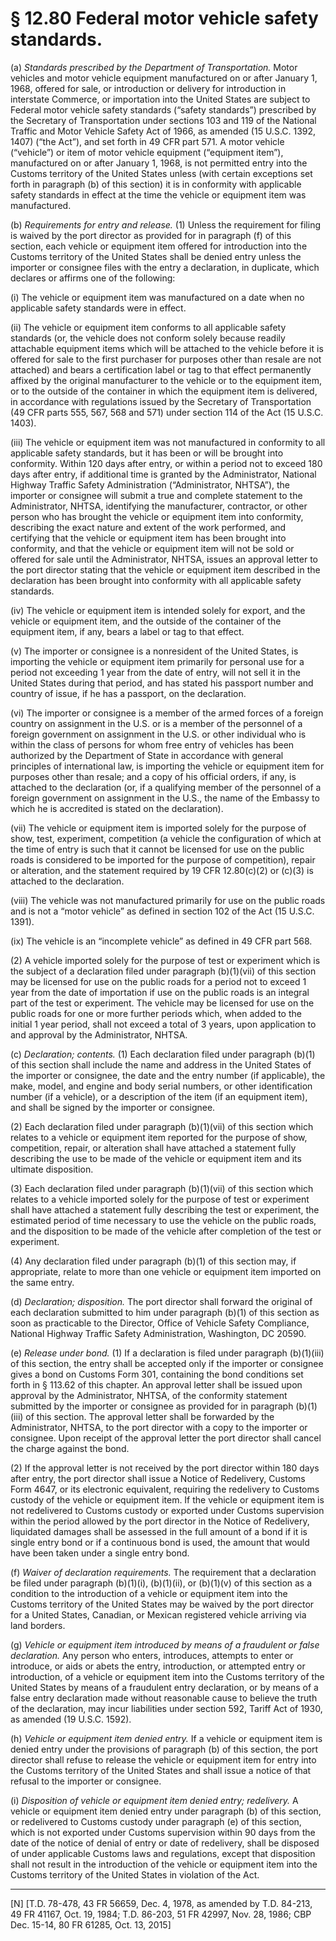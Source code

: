 # § 12.80   Federal motor vehicle safety standards.

(a) *Standards prescribed by the Department of Transportation.* Motor vehicles and motor vehicle equipment manufactured on or after January 1, 1968, offered for sale, or introduction or delivery for introduction in interstate Commerce, or importation into the United States are subject to Federal motor vehicle safety standards (“safety standards”) prescribed by the Secretary of Transportation under sections 103 and 119 of the National Traffic and Motor Vehicle Safety Act of 1966, as amended (15 U.S.C. 1392, 1407) (“the Act”), and set forth in 49 CFR part 571. A motor vehicle (“vehicle”) or item of motor vehicle equipment (“equipment item”), manufactured on or after January 1, 1968, is not permitted entry into the Customs territory of the United States unless (with certain exceptions set forth in paragraph (b) of this section) it is in conformity with applicable safety standards in effect at the time the vehicle or equipment item was manufactured.


(b) *Requirements for entry and release.* (1) Unless the requirement for filing is waived by the port director as provided for in paragraph (f) of this section, each vehicle or equipment item offered for introduction into the Customs territory of the United States shall be denied entry unless the importer or consignee files with the entry a declaration, in duplicate, which declares or affirms one of the following:


(i) The vehicle or equipment item was manufactured on a date when no applicable safety standards were in effect.


(ii) The vehicle or equipment item conforms to all applicable safety standards (or, the vehicle does not conform solely because readily attachable equipment items which will be attached to the vehicle before it is offered for sale to the first purchaser for purposes other than resale are not attached) and bears a certification label or tag to that effect permanently affixed by the original manufacturer to the vehicle or to the equipment item, or to the outside of the container in which the equipment item is delivered, in accordance with regulations issued by the Secretary of Transportation (49 CFR parts 555, 567, 568 and 571) under section 114 of the Act (15 U.S.C. 1403).


(iii) The vehicle or equipment item was not manufactured in conformity to all applicable safety standards, but it has been or will be brought into conformity. Within 120 days after entry, or within a period not to exceed 180 days after entry, if additional time is granted by the Administrator, National Highway Traffic Safety Administration (“Administrator, NHTSA”), the importer or consignee will submit a true and complete statement to the Administrator, NHTSA, identifying the manufacturer, contractor, or other person who has brought the vehicle or equipment item into conformity, describing the exact nature and extent of the work performed, and certifying that the vehicle or equipment item has been brought into conformity, and that the vehicle or equipment item will not be sold or offered for sale until the Administrator, NHTSA, issues an approval letter to the port director stating that the vehicle or equipment item described in the declaration has been brought into conformity with all applicable safety standards.


(iv) The vehicle or equipment item is intended solely for export, and the vehicle or equipment item, and the outside of the container of the equipment item, if any, bears a label or tag to that effect.


(v) The importer or consignee is a nonresident of the United States, is importing the vehicle or equipment item primarily for personal use for a period not exceeding 1 year from the date of entry, will not sell it in the United States during that period, and has stated his passport number and country of issue, if he has a passport, on the declaration.


(vi) The importer or consignee is a member of the armed forces of a foreign country on assignment in the U.S. or is a member of the personnel of a foreign government on assignment in the U.S. or other individual who is within the class of persons for whom free entry of vehicles has been authorized by the Department of State in accordance with general principles of international law, is importing the vehicle or equipment item for purposes other than resale; and a copy of his official orders, if any, is attached to the declaration (or, if a qualifying member of the personnel of a foreign government on assignment in the U.S., the name of the Embassy to which he is accredited is stated on the declaration).


(vii) The vehicle or equipment item is imported solely for the purpose of show, test, experiment, competition (a vehicle the configuration of which at the time of entry is such that it cannot be licensed for use on the public roads is considered to be imported for the purpose of competition), repair or alteration, and the statement required by 19 CFR 12.80(c)(2) or (c)(3) is attached to the declaration.


(viii) The vehicle was not manufactured primarily for use on the public roads and is not a “motor vehicle” as defined in section 102 of the Act (15 U.S.C. 1391).


(ix) The vehicle is an “incomplete vehicle” as defined in 49 CFR part 568.


(2) A vehicle imported solely for the purpose of test or experiment which is the subject of a declaration filed under paragraph (b)(1)(vii) of this section may be licensed for use on the public roads for a period not to exceed 1 year from the date of importation if use on the public roads is an integral part of the test or experiment. The vehicle may be licensed for use on the public roads for one or more further periods which, when added to the initial 1 year period, shall not exceed a total of 3 years, upon application to and approval by the Administrator, NHTSA.


(c) *Declaration; contents.* (1) Each declaration filed under paragraph (b)(1) of this section shall include the name and address in the United States of the importer or consignee, the date and the entry number (if applicable), the make, model, and engine and body serial numbers, or other identification number (if a vehicle), or a description of the item (if an equipment item), and shall be signed by the importer or consignee.


(2) Each declaration filed under paragraph (b)(1)(vii) of this section which relates to a vehicle or equipment item reported for the purpose of show, competition, repair, or alteration shall have attached a statement fully describing the use to be made of the vehicle or equipment item and its ultimate disposition.


(3) Each declaration filed under paragraph (b)(1)(vii) of this section which relates to a vehicle imported solely for the purpose of test or experiment shall have attached a statement fully describing the test or experiment, the estimated period of time necessary to use the vehicle on the public roads, and the disposition to be made of the vehicle after completion of the test or experiment.


(4) Any declaration filed under paragraph (b)(1) of this section may, if appropriate, relate to more than one vehicle or equipment item imported on the same entry.


(d) *Declaration; disposition.* The port director shall forward the original of each declaration submitted to him under paragraph (b)(1) of this section as soon as practicable to the Director, Office of Vehicle Safety Compliance, National Highway Traffic Safety Administration, Washington, DC 20590.


(e) *Release under bond.* (1) If a declaration is filed under paragraph (b)(1)(iii) of this section, the entry shall be accepted only if the importer or consignee gives a bond on Customs Form 301, containing the bond conditions set forth in § 113.62 of this chapter. An approval letter shall be issued upon approval by the Administrator, NHTSA, of the conformity statement submitted by the importer or consignee as provided for in paragraph (b)(1)(iii) of this section. The approval letter shall be forwarded by the Administrator, NHTSA, to the port director with a copy to the importer or consignee. Upon receipt of the approval letter the port director shall cancel the charge against the bond.


(2) If the approval letter is not received by the port director within 180 days after entry, the port director shall issue a Notice of Redelivery, Customs Form 4647, or its electronic equivalent, requiring the redelivery to Customs custody of the vehicle or equipment item. If the vehicle or equipment item is not redelivered to Customs custody or exported under Customs supervision within the period allowed by the port director in the Notice of Redelivery, liquidated damages shall be assessed in the full amount of a bond if it is single entry bond or if a continuous bond is used, the amount that would have been taken under a single entry bond.


(f) *Waiver of declaration requirements.* The requirement that a declaration be filed under paragraph (b)(1)(i), (b)(1)(ii), or (b)(1)(v) of this section as a condition to the introduction of a vehicle or equipment item into the Customs territory of the United States may be waived by the port director for a United States, Canadian, or Mexican registered vehicle arriving via land borders.


(g) *Vehicle or equipment item introduced by means of a fraudulent or false declaration.* Any person who enters, introduces, attempts to enter or introduce, or aids or abets the entry, introduction, or attempted entry or introduction, of a vehicle or equipment item into the Customs territory of the United States by means of a fraudulent entry declaration, or by means of a false entry declaration made without reasonable cause to believe the truth of the declaration, may incur liabilities under section 592, Tariff Act of 1930, as amended (19 U.S.C. 1592).


(h) *Vehicle or equipment item denied entry.* If a vehicle or equipment item is denied entry under the provisions of paragraph (b) of this section, the port director shall refuse to release the vehicle or equipment item for entry into the Customs territory of the United States and shall issue a notice of that refusal to the importer or consignee.


(i) *Disposition of vehicle or equipment item denied entry; redelivery.* A vehicle or equipment item denied entry under paragraph (b) of this section, or redelivered to Customs custody under paragraph (e) of this section, which is not exported under Customs supervision within 90 days from the date of the notice of denial of entry or date of redelivery, shall be disposed of under applicable Customs laws and regulations, except that disposition shall not result in the introduction of the vehicle or equipment item into the Customs territory of the United States in violation of the Act.



---

[N] [T.D. 78-478, 43 FR 56659, Dec. 4, 1978, as amended by T.D. 84-213, 49 FR 41167, Oct. 19, 1984; T.D. 86-203, 51 FR 42997, Nov. 28, 1986; CBP Dec. 15-14, 80 FR 61285, Oct. 13, 2015]




